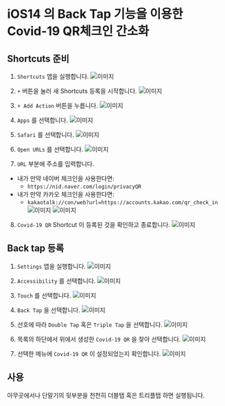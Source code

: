 # iOS14 의 Back Tap 기능을 이용한 Covid-19 QR체크인 간소화

## Shortcuts 준비

1. `Shortcuts` 앱을 실행합니다.
![이미지](covid-19/a01.png)

2. `+` 버튼을 눌러 새 Shortcuts 등록을 시작합니다.
![이미지](covid-19/a02.png)

3. `+ Add Action` 버튼을 누릅니다.
![이미지](covid-19/a03.png)

4. `Apps` 를 선택합니다.
![이미지](covid-19/a04.png)

5. `Safari` 를 선택합니다.
![이미지](covid-19/a05.png)

6. `Open URLs` 를 선택합니다.
![이미지](covid-19/a06.png)

7. `URL` 부분에 주소를 입력합니다.
  - 내가 만약 네이버 체크인을 사용한다면:
    - `https://nid.naver.com/login/privacyQR`
  - 내가 만약 카카오 체크인을 사용한다면:
    - `kakaotalk://con/web?url=https://accounts.kakao.com/qr_check_in`
![이미지](covid-19/a07.png)
![이미지](covid-19/a08.png)

8. `Covid-19 QR` Shortcut 이 등록된 것을 확인하고 종료합니다.
![이미지](covid-19/a09.png)


## Back tap 등록

1. `Settings` 앱을 실행합니다.
![이미지](covid-19/a00.png)

2. `Accessibility` 를 선택합니다.
![이미지](covid-19/a01.png)

3. `Touch` 를 선택합니다.
![이미지](covid-19/a02.png)

4. `Back Tap` 을 선택합니다.
![이미지](covid-19/a03.png)

5. 선호에 따라 `Double Tap` 혹은 `Triple Tap` 을 선택합니다.
![이미지](covid-19/a04.png)

6. 목록의 하단에서 위에서 생성한 `Covid-19 QR` 을 찾아 선택합니다.
![이미지](covid-19/a05.png)

7. 선택한 메뉴에 `Covid-19 QR` 이 설정되었는지 확인합니다.
![이미지](covid-19/a06.png)


## 사용

아무곳에서나 단말기의 뒷부분을 천천히 더블탭 혹은 트리플탭 하면 실행됩니다.
